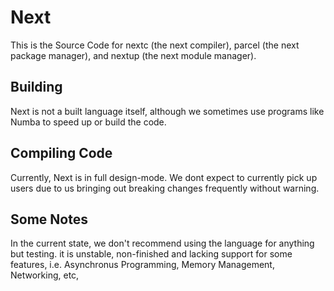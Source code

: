 # Next

This is the Source Code for nextc (the next compiler), parcel (the next package manager), and nextup (the next module manager).

## Building

Next is not a built language itself, although we sometimes use programs like Numba to speed up or build the code.

## Compiling Code

Currently, Next is in full design-mode. We dont expect to currently pick up users due to us bringing out breaking changes frequently without warning.

## Some Notes
In the current state, we don't recommend using the language for anything but testing. it is unstable, non-finished and lacking support for some features, i.e. Asynchronus Programming, Memory Management, Networking, etc,
